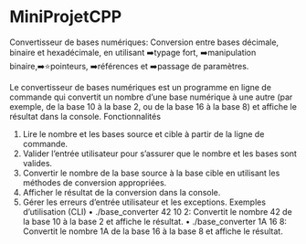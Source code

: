 # MiniProjetCPP

 Convertisseur de bases numériques: Conversion entre bases décimale, binaire et hexadécimale, en utilisant ➡️typage fort, ➡️manipulation binaire,➡️:star:pointeurs, ➡️références et ➡️passage de paramètres.


 Le convertisseur de bases numériques est un programme en ligne de commande
qui convertit un nombre d’une base numérique à une autre (par exemple, de la
base 10 à la base 2, ou de la base 16 à la base 8) et affiche le résultat dans la
console.
Fonctionnalités
1. Lire le nombre et les bases source et cible à partir de la ligne de commande.
2. Valider l’entrée utilisateur pour s’assurer que le nombre et les bases sont
valides.
3. Convertir le nombre de la base source à la base cible en utilisant les
méthodes de conversion appropriées.
4. Afficher le résultat de la conversion dans la console.
5. Gérer les erreurs d’entrée utilisateur et les exceptions.
Exemples d’utilisation (CLI)
• ./base_converter 42 10 2: Convertit le nombre 42 de la base 10 à la
base 2 et affiche le résultat.
• ./base_converter 1A 16 8: Convertit le nombre 1A de la base 16 à la
base 8 et affiche le résultat.